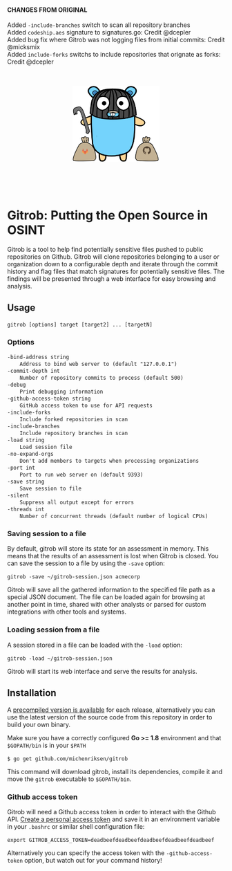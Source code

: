 #### CHANGES FROM ORIGINAL

Added `-include-branches` switch to scan all repository branches <br />
Added `codeship.aes` signature to signatures.go:  Credit @dcepler <br />
Added bug fix where Gitrob was not logging files from initial commits:  Credit @micksmix <br />
Added `include-forks` switchs to include repositories that orignate as forks:  Credit @dcepler <br />
<br />
<br />


<p align="center">
  <img src="https://github.com/michenriksen/gitrob/raw/master/static/images/gopher_full.png" alt="Gitrob" width="200" />
</p>
<br />
<br />
<br />

# Gitrob: Putting the Open Source in OSINT

Gitrob is a tool to help find potentially sensitive files pushed to public repositories on Github. Gitrob will clone repositories belonging to a user or organization down to a configurable depth and iterate through the commit history and flag files that match signatures for potentially sensitive files. The findings will be presented through a web interface for easy browsing and analysis.

## Usage

    gitrob [options] target [target2] ... [targetN]

### Options

```
-bind-address string
    Address to bind web server to (default "127.0.0.1")
-commit-depth int
    Number of repository commits to process (default 500)
-debug
    Print debugging information
-github-access-token string
    GitHub access token to use for API requests
-include-forks
    Include forked repositories in scan
-include-branches
    Include repository branches in scan
-load string
    Load session file
-no-expand-orgs
    Don't add members to targets when processing organizations
-port int
    Port to run web server on (default 9393)
-save string
    Save session to file
-silent
    Suppress all output except for errors
-threads int
    Number of concurrent threads (default number of logical CPUs)
```

### Saving session to a file

By default, gitrob will store its state for an assessment in memory. This means that the results of an assessment is lost when Gitrob is closed. You can save the session to a file by using the `-save` option:

    gitrob -save ~/gitrob-session.json acmecorp

Gitrob will save all the gathered information to the specified file path as a special JSON document. The file can be loaded again for browsing at another point in time, shared with other analysts or parsed for custom integrations with other tools and systems.

### Loading session from a file

A session stored in a file can be loaded with the `-load` option:

    gitrob -load ~/gitrob-session.json

Gitrob will start its web interface and serve the results for analysis.

## Installation

A [precompiled version is available](https://github.com/michenriksen/gitrob/releases) for each release, alternatively you can use the latest version of the source code from this repository in order to build your own binary.

Make sure you have a correctly configured **Go >= 1.8** environment and that `$GOPATH/bin` is in your `$PATH`

    $ go get github.com/michenriksen/gitrob

This command will download gitrob, install its dependencies, compile it and move the `gitrob` executable to `$GOPATH/bin`.

### Github access token

Gitrob will need a Github access token in order to interact with the Github API.  [Create a personal access token](https://help.github.com/articles/creating-a-personal-access-token-for-the-command-line/) and save it in an environment variable in your `.bashrc` or similar shell configuration file:

    export GITROB_ACCESS_TOKEN=deadbeefdeadbeefdeadbeefdeadbeefdeadbeef

Alternatively you can specify the access token with the `-github-access-token` option, but watch out for your command history!
